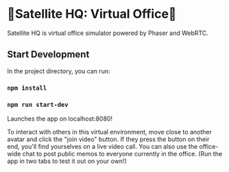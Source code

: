 # 🚀Satellite HQ: Virtual Office🚀

Satellite HQ is virtual office simulator powered by Phaser and WebRTC.

## Start Development

In the project directory, you can run:

### `npm install`

### `npm run start-dev`

Launches the app on localhost:8080!

To interact with others in this virtual environment, move close to another avatar and click the "join video" button. If they press the button on their end, you'll find yourselves on a live video call. You can also use the office-wide chat to post public memos to everyone currently in the office. (Run the app in two tabs to test it out on your own!)

